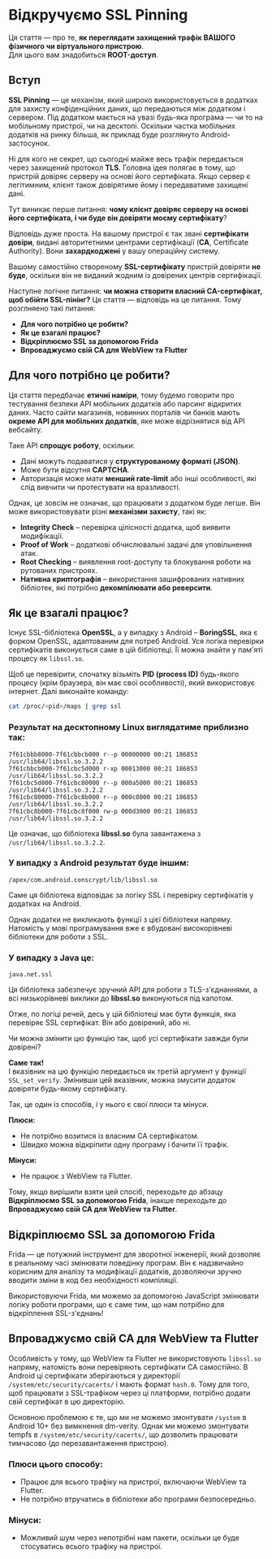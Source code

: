 # Відкручуємо SSL Pinning

Ця стаття — про те, **як переглядати захищений трафік ВАШОГО фізичного чи віртуального пристрою**.  
Для цього вам знадобиться **ROOT-доступ**. 

## Вступ

**SSL Pinning** — це механізм, який широко використовується в додатках для захисту конфіденційних даних, що передаються між додатком і сервером. Під додатком мається на увазі будь-яка програма — чи то на мобільному пристрої, чи на десктопі. Оскільки частка мобільних додатків на ринку більша, як приклад буде розглянуто Android-застосунок.

Ні для кого не секрет, що сьогодні майже весь трафік передається через захищений протокол **TLS**.
Головна ідея полягає в тому, що пристрій довіряє серверу на основі його сертифіката. Якщо сервер є легітимним, клієнт також довірятиме йому і передаватиме захищені дані.

Тут виникає перше питання: **чому клієнт довіряє серверу на основі його сертифіката, і чи буде він довіряти моєму сертифікату**?

Відповідь дуже проста. На вашому пристрої є так звані **сертифікати довіри**, видані авторитетними центрами сертифікації (**CA**, Certificate Authority). Вони **захардкоджені** у вашу операційну систему.

Вашому самостійно створеному **SSL-сертифікату** пристрій довіряти **не буде**, оскільки він не виданий жодним із довірених центрів сертифікації.

Наступне логічне питання: **чи можна створити власний CA-сертифікат, щоб обійти SSL-пінінг?**
Ця стаття — відповідь на це питання. Тому розглняено такі питання:
- **Для чого потрібно це робити?**  
- **Як це взагалі працює?**  
- **Відкріплюємо SSL за допомогою Frida**  
- **Впроваджуємо свій CA для WebView та Flutter**  

## Для чого потрібно це робити?

Ця стаття передбачає **етичні наміри**, тому будемо говорити про тестування безпеки API мобільних додатків або парсинг відкритих даних. Часто сайти магазинів, новинних порталів чи банків мають **окреме API для мобільних додатків**, яке може відрізнятися від API вебсайту.  

Таке API **спрощує роботу**, оскільки:  
- Дані можуть подаватися у **структурованому форматі (JSON)**.  
- Може бути відсутня **CAPTCHA**.  
- Авторизація може мати **менший rate-limit** або інші особливості, які слід вивчити чи протестувати на вразливості.

Однак, це зовсім не означає, що працювати з додатком буде легше. Він може використовувати різні **механізми захисту**, такі як:  

- **Integrity Check** – перевірка цілісності додатка, щоб виявити модифікації.  
- **Proof of Work** – додаткові обчислювальні задачі для уповільнення атак.  
- **Root Checking** – виявлення root-доступу та блокування роботи на рутованих пристроях.  
- **Нативна криптографія** – використання зашифрованих нативних бібліотек, які потрібно **декомпілювати або реверсити**.  

## Як це взагалі працює?  

Існує SSL-бібліотека **OpenSSL**, а у випадку з Android – **BoringSSL**, яка є форком OpenSSL, адаптованим для потреб Android. Уся логіка перевірки сертифікатів виконується саме в цій бібліотеці. Її можна знайти у пам'яті процесу як `libssl.so`.  

Щоб це перевірити, спочатку візьміть **PID (process ID)** будь-якого процесу (крім браузера, він має свої особливості), який використовує інтернет. Далі виконайте команду:  

```bash
cat /proc/<pid>/maps | grep ssl
```

### Результат на десктопному Linux виглядатиме приблизно так:
```
7f61cbbb8000-7f61cbbcb000 r--p 00000000 00:21 186853  /usr/lib64/libssl.so.3.2.2
7f61cbbcb000-7f61cbc5d000 r-xp 00013000 00:21 186853  /usr/lib64/libssl.so.3.2.2
7f61cbc5d000-7f61cbc80000 r--p 000a5000 00:21 186853  /usr/lib64/libssl.so.3.2.2
7f61cbc80000-7f61cbc8b000 r--p 000c8000 00:21 186853  /usr/lib64/libssl.so.3.2.2
7f61cbc8b000-7f61cbc8f000 rw-p 000d3000 00:21 186853  /usr/lib64/libssl.so.3.2.2
```

Це означає, що бібліотека **libssl.so** була завантажена з `/usr/lib64/libssl.so.3.2.2`.  

### У випадку з Android результат буде іншим:  
```
/apex/com.android.conscrypt/lib/libssl.so
```  

Саме ця бібліотека відповідає за логіку SSL і перевірку сертифікатів у додатках на Android.

Однак додатки не викликають функції з цієї бібліотеки напряму. Натомість у мові програмування вже є вбудовані високорівневі бібліотеки для роботи з SSL.  

### У випадку з **Java** це:  
```
java.net.ssl
```

Ця бібліотека забезпечує зручний API для роботи з TLS-з'єднаннями, а всі низькорівневі виклики до **libssl.so** виконуються під капотом.

Отже, по логіці речей, десь у цій бібліотеці має бути функція, яка перевіряє SSL сертифікат. Він або довірений, або ні.  

Чи можна змінити цю функцію так, щоб усі сертифікати завжди були довірені?  

**Саме так!**  
І вказівник на цю функцію передається як третій аргумент у функції `SSL_set_verify`. Змінивши цей вказівник, можна змусити додаток довіряти будь-якому сертифікату.

Так, це один із способів, і у нього є свої плюси та мінуси.

**Плюси:**
- Не потрібно возитися із власним CA сертифікатом.
- Швидко можна відкріпити одну програму і бачити її трафік.

**Мінуси:**
- Не працює з WebView та Flutter.

Тому, якщо вирішили взяти цей спосіб, переходьте до абзацу **Відкріплюємо SSL за допомогою Frida**, інакше переходьте до **Впроваджуємо свій CA для WebView та Flutter**.


## Відкріплюємо SSL за допомогою Frida

Frida — це потужний інструмент для зворотної інженерії, який дозволяє в реальному часі змінювати поведінку програм. Він є надзвичайно корисним для аналізу та модифікації додатків, дозволяючи зручно вводити зміни в код без необхідності компіляції.

Використовуючи Frida, ми можемо за допомогою JavaScript змінювати логіку роботи програми, що є саме тим, що нам потрібно для відкріплення SSL-з'єднань!

## Впроваджуємо свій CA для WebView та Flutter

Особливість у тому, що WebView та Flutter не використовують `libssl.so` напряму, натомість вони перевіряють сертифікати CA самостійно. В Android ці сертифікати зберігаються у директорії `/system/etc/security/cacerts/` і мають формат `hash.0`. Тому для того, щоб працювати з SSL-трафіком через ці платформи, потрібно додати свій сертифікат в цю директорію.

Основною проблемою є те, що ми не можемо змонтувати `/system` в Android 10+ без вимкнення dm-verity. Однак ми можемо змонтувати tempfs в `/system/etc/security/cacerts/`, що дозволить працювати тимчасово (до перезавантаження пристрою).

### Плюси цього способу:
- Працює для всього трафіку на пристрої, включаючи WebView та Flutter.
- Не потрібно втручатись в бібліотеки або програми безпосередньо.

### Мінуси:
- Можливий шум через непотрібні нам пакети, оскільки це буде стосуватись всього трафіку на пристрої.

